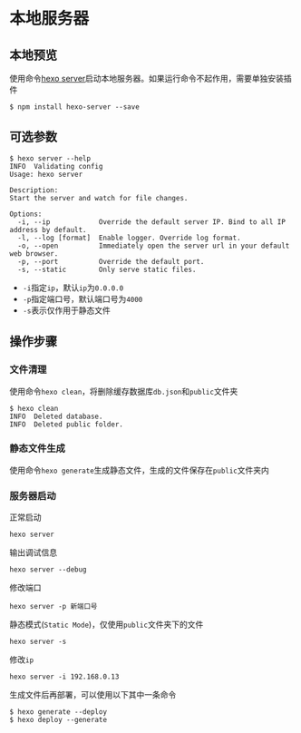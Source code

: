 
# 本地服务器

## 本地预览

使用命令[hexo server](https://hexo.io/docs/server)启动本地服务器。如果运行命令不起作用，需要单独安装插件

```
$ npm install hexo-server --save
```

## 可选参数

```
$ hexo server --help
INFO  Validating config
Usage: hexo server 

Description:
Start the server and watch for file changes.

Options:
  -i, --ip            Override the default server IP. Bind to all IP address by default.
  -l, --log [format]  Enable logger. Override log format.
  -o, --open          Immediately open the server url in your default web browser.
  -p, --port          Override the default port.
  -s, --static        Only serve static files.
```

* `-i`指定`ip`，默认`ip`为`0.0.0.0`
* `-p`指定端口号，默认端口号为`4000`
* `-s`表示仅作用于静态文件

## 操作步骤

### 文件清理

使用命令`hexo clean`，将删除缓存数据库`db.json`和`public`文件夹

    $ hexo clean
    INFO  Deleted database.
    INFO  Deleted public folder.

### 静态文件生成

使用命令`hexo generate`生成静态文件，生成的文件保存在`public`文件夹内

### 服务器启动

正常启动

    hexo server

输出调试信息

    hexo server --debug

修改端口

    hexo server -p 新端口号

静态模式(`Static Mode`)，仅使用`public`文件夹下的文件

    hexo server -s

修改`ip`

    hexo server -i 192.168.0.13

生成文件后再部署，可以使用以下其中一条命令

    $ hexo generate --deploy
    $ hexo deploy --generate